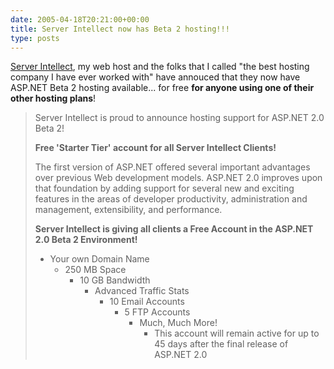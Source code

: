 ```yaml
---
date: 2005-04-18T20:21:00+00:00
title: Server Intellect now has Beta 2 hosting!!!
type: posts
---
```

[Server Intellect](https://www.serverintellect.com/host/duncanma/), my web host and the folks that I called "the best hosting company I have ever worked with" have annouced that they now have ASP.NET Beta 2 hosting available... for free **for anyone using one of their other hosting plans**!

> Server Intellect is proud to announce hosting support for ASP.NET 2.0 Beta 2!
>
> **Free 'Starter Tier' account for all Server Intellect Clients!**
>
> The first version of ASP.NET offered several important advantages over previous Web development models. ASP.NET 2.0 improves upon that foundation by adding support for several new and exciting features in the areas of developer productivity, administration and management, extensibility, and performance.
>
> **Server Intellect is giving all clients a Free Account in the ASP.NET 2.0 Beta 2 Environment!**
>
>   * Your own Domain Name
>       * 250 MB Space
>           * 10 GB Bandwidth
>               * Advanced Traffic Stats
>                   * 10 Email Accounts
>                       * 5 FTP Accounts
>                           * Much, Much More!
>                               * This account will remain active for up to 45 days after the final release of ASP.NET 2.0
